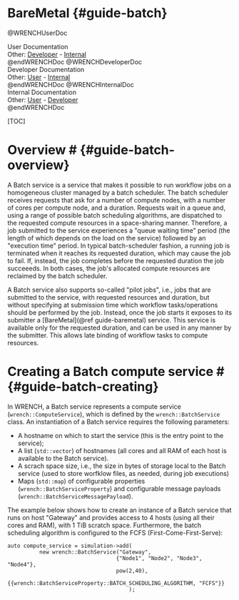 BareMetal                        {#guide-batch}
============

@WRENCHUserDoc <div class="doc-type">User Documentation</div><div class="doc-link">Other: <a href="../developer/wrench-101.html">Developer</a> - <a href="../internal/wrench-101.html">Internal</a></div> @endWRENCHDoc
@WRENCHDeveloperDoc  <div class="doc-type">Developer Documentation</div><div class="doc-link">Other: <a href="../user/wrench-101.html">User</a> - <a href="../internal/wrench-101.html">Internal</a></div> @endWRENCHDoc
@WRENCHInternalDoc  <div class="doc-type">Internal Documentation</div><div class="doc-link">Other: <a href="../user/wrench-101.html">User</a> -  <a href="../developer/wrench-101.html">Developer</a></div> @endWRENCHDoc

[TOC]

# Overview #            {#guide-batch-overview}

A Batch service is a service that makes it possible to run workflow jobs on
a homogeneous cluster managed by a batch scheduler. The batch scheduler
receives requests that ask for a number of compute nodes, with a number of
cores per compute node, and a duration. Requests wait in a queue and, using
a range of possible batch scheduling algorithms, are dispatched to the
requested compute resources in a space-sharing manner. Therefore, a job
submitted to the service experiences a "queue waiting time" period (the
length of which depends on the load on the service) followed by an
"execution time" period.  In typical batch-scheduler fashion, a running job
is terminated when it reaches its requested duration, which may cause the
job to fail. If, instead, the job completes before the requested duration
the job succeeeds. In both cases, the job's allocated compute resources are
reclaimed by the batch scheduler.

A Batch service also supports so-called "pilot jobs", i.e., jobs that are 
submitted to the service, with requested resources and duration, but without
specifying at submission time which workflow tasks/operations should be performed
by the job. Instead, once the job starts it exposes to its submitter a 
[BareMetal](@ref guide-baremetal) service. This service is available only
for the requested duration, and can be used in any manner by the submitter. 
This allows late binding of workflow tasks to compute resources. 


# Creating a Batch compute service #        {#guide-batch-creating}

In WRENCH, a Batch service represents a compute service
(`wrench::ComputeService`), which is defined by the `wrench::BatchService`
class. An instantiation of a Batch service requires the following
parameters:

- A hostname on which to start the service (this is the entry point to the service);
- A list (`std::vector`) of hostnames (all cores and all RAM of each host is available to
  the Batch service). 
- A scrach space size, i.e., the size in bytes of storage local to the Batch service (used to store
  worfklow files, as needed, during job executions) 
- Maps (`std::map`) of configurable properties (`wrench::BatchServiceProperty`) and configurable message 
  payloads (`wrench::BatchServiceMessagePayload`).
  
The example below shows how to create an instance of a Batch service
that runs on host "Gateway" and provides access to 4 hosts (using all their
cores and RAM), with 1 TiB scratch space.  Furthermore, the batch scheduling algorithm is configured to
the FCFS (First-Come-First-Serve):

~~~~~~~~~~~~~{.cpp}
auto compute_service = simulation->add(
          new wrench::BatchService("Gateway", 
                                  {"Node1", "Node2", "Node3", "Node4"},
                                  pow(2,40),
                                       {{wrench::BatchServiceProperty::BATCH_SCHEDULING_ALGORITHM, "FCFS"}}
                                      );
~~~~~~~~~~~~~


